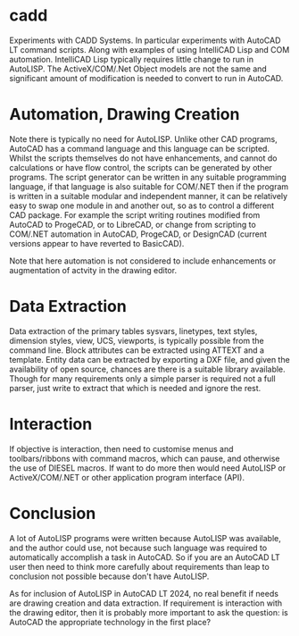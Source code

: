 # cadd
Experiments with CADD Systems. In particular experiments with AutoCAD LT command scripts. 
Along with examples of using IntelliCAD Lisp and COM automation.
IntelliCAD Lisp typically requires little change to run in AutoLISP.
The ActiveX/COM/.Net Object models are not the same and significant amount of modification is needed to convert to run in AutoCAD.

# Automation, Drawing Creation
Note there is typically no need for AutoLISP. Unlike other CAD programs, AutoCAD has a command language and this language can be scripted. Whilst the scripts themselves do not have enhancements, and cannot do calculations or have flow control, the scripts can be generated by other programs. The script generator can be written in any suitable programming language, if that language is also suitable for COM/.NET then if the program is written in a suitable modular and independent manner, it can be relatively easy to swap one module in and another out, so as to control a different CAD package. For example the script writing routines modified from AutoCAD to ProgeCAD, or to LibreCAD, or change from scripting to COM/.NET automation in AutoCAD, ProgeCAD, or DesignCAD (current versions appear to have reverted to BasicCAD).

Note that here automation is not considered to include enhancements or augmentation of actvity in the drawing editor. 

# Data Extraction
Data extraction of the primary tables sysvars, linetypes, text styles, dimension styles, view, UCS, viewports, is typically possible from the command line. Block attributes can be extracted using ATTEXT and a template. Entity data can be extracted by exporting a DXF file, and given the availability of open source, chances are there is a suitable library available. Though for many requirements only a simple parser is required not a full parser, just write to extract that which is needed and ignore the rest.

# Interaction
If objective is interaction, then need to customise menus and toolbars/ribbons with command macros, which can pause, and otherwise the use of DIESEL macros. If want to do more then would need AutoLISP or ActiveX/COM/.NET or other application program interface (API).

# Conclusion
A lot of AutoLISP programs were written because AutoLISP was available, and the author could use, not because such language was required to automatically accomplish a task in AutoCAD. So if you are an AutoCAD LT user then need to think more carefully about requirements than leap to conclusion not possible because don't have AutoLISP.

As for inclusion of AutoLISP in AutoCAD LT 2024, no real benefit if needs are drawing creation and data extraction. If requirement is interaction with the drawing editor, then it is probably more important to ask the question: is AutoCAD the appropriate technology in the first place?

